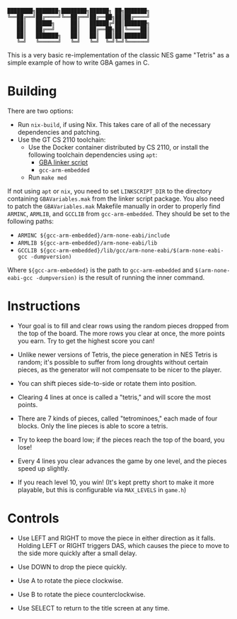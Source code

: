 ```
████████╗███████╗████████╗██████╗ ██╗███████╗
╚══██╔══╝██╔════╝╚══██╔══╝██╔══██╗██║██╔════╝
   ██║   █████╗     ██║   ██████╔╝██║███████╗
   ██║   ██╔══╝     ██║   ██╔══██╗██║╚════██║
   ██║   ███████╗   ██║   ██║  ██║██║███████║
   ╚═╝   ╚══════╝   ╚═╝   ╚═╝  ╚═╝╚═╝╚══════╝
```

This is a very basic re-implementation of the classic NES game "Tetris" as a
simple example of how to write GBA games in C.


# Building

There are two options:

- Run `nix-build`, if using Nix. This takes care of all of
  the necessary dependencies and patching.
- Use the GT CS 2110 toolchain:
  * Use the Docker container distributed by CS 2110, or install the following
    toolchain dependencies using `apt`:
    - [GBA linker script](http://ppa.launchpad.net/tricksterguy87/ppa-gt-cs2110/ubuntu/pool/main/c/cs2110-gba-linker-script/)
    - `gcc-arm-embedded`
  * Run `make med`

If not using `apt` or `nix`, you need to set `LINKSCRIPT_DIR` to the directory
containing `GBAVariables.mak` from the linker script package. You also need to
patch the `GBAVariables.mak` Makefile manually in order to properly find
`ARMINC`, `ARMLIB`, and `GCCLIB` from `gcc-arm-embedded`. They should be set to
the following paths:

- `ARMINC ${gcc-arm-embedded}/arm-none-eabi/include`
- `ARMLIB ${gcc-arm-embedded}/arm-none-eabi/lib`
- `GCCLIB ${gcc-arm-embedded}/lib/gcc/arm-none-eabi/$(arm-none-eabi-gcc -dumpversion)`

Where `${gcc-arm-embedded}` is the path to `gcc-arm-embedded` and
`$(arm-none-eabi-gcc -dumpversion)` is the result of running the inner command.


# Instructions

- Your goal is to fill and clear rows using the random pieces dropped from the
  top of the board. The more rows you clear at once, the more points you earn.
  Try to get the highest score you can!

- Unlike newer versions of Tetris, the piece generation in NES Tetris is
  random; it's possible to suffer from long droughts without certain pieces, as
  the generator will not compensate to be nicer to the player.

- You can shift pieces side-to-side or rotate them into position.

- Clearing 4 lines at once is called a "tetris," and will score the most points.

- There are 7 kinds of pieces, called "tetrominoes," each made of four blocks.
  Only the line pieces is able to score a tetris.

- Try to keep the board low; if the pieces reach the top of the board, you lose!

- Every 4 lines you clear advances the game by one level, and the pieces speed
  up slightly.

- If you reach level 10, you win! (It's kept pretty short to make it more
  playable, but this is configurable via `MAX_LEVELS` in `game.h`)


# Controls

- Use LEFT and RIGHT to move the piece in either direction as it falls. Holding
  LEFT or RIGHT triggers DAS, which causes the piece to move to the side more
  quickly after a small delay.

- Use DOWN to drop the piece quickly.

- Use A to rotate the piece clockwise.

- Use B to rotate the piece counterclockwise.

- Use SELECT to return to the title screen at any time.

